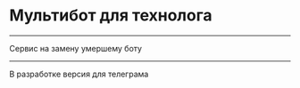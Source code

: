 # Мультибот для технолога

---

Сервис на замену умершему боту

---

В разработке версия для телеграма
